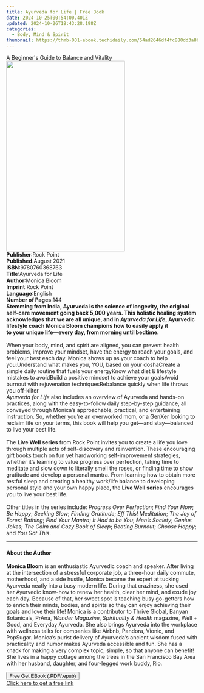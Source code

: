```yaml
---
title: Ayurveda for Life | Free Book
date: 2024-10-25T00:54:00.401Z
updated: 2024-10-26T18:43:28.198Z
categories:
  - Body, Mind & Spirit
thumbnail: https://thmb-001-ebook.techidaily.com/54ad2646df4fc880dd3a8b9af5cec4c8790d095b52b92f6bedcf58347c9f6612.jpg
---
```

<main id="book-container">
  <div class="flex flex-col">
    <div class="book-brief flex-1 py-6 px-4 sm:p-6 md:py-10 md:px-8">
      <!-- brief-->
      <div class="book-brief-main">
        A Beginner's Guide to Balance and Vitality
      </div>
    </div>
    <div
      class="book-meta-info flex-1 grid gap-4 col-start-1 col-end-3 row-start-1 sm:mb-6 sm:grid-cols-4 lg:gap-6 lg:col-start-2 lg:row-end-6 lg:row-span-6 lg:mb-0"
    >
      <div
        class="book-meta-info-left place-content-center mt-4 p-4 text-sm leading-6 col-start-2 col-span-2 dark:text-slate-400"
      >
        <img
          class="w-full h-500 object-cover rounded-lg sm:h-255 sm:col-span-2 lg:col-span-full"
          src="https://img-001-ebook.techidaily.com/40c40a721e15923219e14b1ad6ec232ecc466a385ad49f8b0734b68a4f213198.jpg"
          alt=""
          width="312"
          height="500"
        />
      </div>
      <div
        class="book-meta-info-right mt-2 col-start-1 row-start-2 col-span-3 self-center"
      >
        <!-- meta data  -->
        <div class="flex flex-col px-4 md:px-8">
          <div class="flex-1">
            <strong>Publisher</strong>:<span class="px-2">Rock Point</span>
          </div>
          <div class="flex-1">
            <strong>Published</strong>:<span class="px-2">August 2021</span>
          </div>
          <div class="flex-1">
            <strong>ISBN</strong>:<span class="px-2">9780760368763</span>
          </div>
          <div class="flex-1">
            <strong>Title</strong>:<span class="px-2">Ayurveda for Life</span>
          </div>
          <div class="flex-1">
            <strong>Author</strong>:<span class="px-2">Monica Bloom</span>
          </div>
          <div class="flex-1">
            <strong>Imprint</strong>:<span class="px-2">Rock Point</span>
          </div>
          <div class="flex-1">
            <strong>Language</strong>:<span class="px-2">English</span>
          </div>
          <div class="flex-1">
            <strong>Number of Pages</strong>:<span class="px-2">144</span>
          </div>
        </div>
      </div>
    </div>
    <div class="book-description flex-1 py-6 px-4 sm:p-6 md:py-10 md:px-8">
      <div class="book-description-main">
        <div accordion-content="" id="description">
          <b
            >Stemming from India, Ayurveda is the science of longevity, the
            original self-care movement going back 5,000 years. This holistic
            healing system acknowledges that we are all unique, and in&nbsp;<i
              >Ayurveda for Life</i
            >,&nbsp;Ayurvedic lifestyle coach Monica Bloom champions how to
            easily apply it to&nbsp;your&nbsp;unique life—every day, from
            morning until bedtime.</b
          ><br /><br />
          When your body, mind, and spirit are aligned, you can&nbsp;prevent
          health problems,&nbsp;improve your mindset, have the energy
          to&nbsp;reach your goals, and feel your best each day. Monica shows up
          as your coach to help you:Understand what makes you, YOU, based on
          your doshaCreate a simple daily routine that fuels your energyKnow
          what diet &amp; lifestyle mistakes to avoidBuild a positive mindset to
          achieve your goalsAvoid burnout with rejuvenation techniquesRebalance
          quickly when life throws you off-kilter&nbsp;<br /><i
            >Ayurveda for Life&nbsp;</i
          >also includes an overview of Ayurveda&nbsp;and&nbsp;hands-on
          practices, along with the easy-to-follow daily step-by-step guidance,
          all conveyed through Monica’s approachable, practical, and
          entertaining instruction. So, whether you’re an overworked mom, or a
          GenXer looking to reclaim life on your terms, this book will help you
          get—and stay—balanced to live your best life.<br /><br />
          The <b>Live Well series</b> from Rock Point invites you to create a
          life you love through multiple acts of self-discovery and reinvention.
          These encouraging gift books touch on fun yet hardworking
          self-improvement strategies, whether it’s learning to value progress
          over perfection, taking time to meditate and slow down to literally
          smell the roses, or finding time to show gratitude and develop a
          personal mantra. From learning how to obtain more restful sleep and
          creating a healthy work/life balance to developing personal style and
          your own happy place, the <b>Live Well series</b> encourages you to
          live your best life.<br />
          &nbsp;<br />
          Other titles in the series include: <i>Progress Over Perfection</i>;
          <i>Find Your Flow</i>; <i>Be Happy</i>; <i>Seeking Slow</i>;
          <i>Finding Gratitude</i>; <i>Eff This! Meditation</i>;
          <i>The Joy of Forest Bathing</i>; <i>Find Your Mantra</i>;
          <i>It Had to be You</i>; <i>Men’s Society</i>; <i>Genius Jokes</i>;
          <i>The Calm and Cozy Book of Sleep</i>;
          <i>Beating Burnout</i>;&nbsp;<i>Choose Happy</i>; and<i>
            You Got This</i
          >.
        </div>
        <div class="accordion-fader"></div>
      </div>
    </div>
    <div class="book-excerpts flex-1 py-6 px-4 sm:p-6 md:py-10 md:px-8">
      <!-- excerpts-->
      <div class="book-excerpts-main">
        <hr />
        <h4 class="placeholder placeholder-heading">
          <span>About the Author</span>
        </h4>
        <p></p>
        <p>
          <b>Monica Bloom</b> is an enthusiastic Ayurvedic coach and speaker.
          After living at the intersection of a stressful corporate job, a
          three-hour daily commute, motherhood, and a side hustle, Monica became
          the expert at tucking Ayurveda neatly into a busy modern life. During
          that craziness, she used her Ayurvedic know-how to renew her health,
          clear her mind, and exude joy each day. Because of that, her sweet
          spot is teaching busy go-getters how to enrich their minds, bodies,
          and spirits so they can enjoy achieving their goals and love their
          life! Monica is a contributor to Thrive Global, Banyan Botanicals,
          PrAna, <i>Wander Magazine</i>,
          <i>Spirituality &amp; Health</i> magazine, Well + Good, and Everyday
          Ayurveda. She also brings Ayurveda into the workplace with wellness
          talks for companies like Airbnb, Pandora, Vionic, and PopSugar.
          Monica’s purist delivery of Ayurveda’s ancient wisdom fused with
          practicality and humor makes Ayurveda accessible and fun. She has a
          knack for making a very complex topic, simple, so that anyone can
          benefit! She lives in a happy cottage among the trees in the San
          Francisco Bay Area with her husband, daughter, and four-legged work
          buddy, Rio.
        </p>
        <p></p>
      </div>
    </div>
    <div
      class="book-about-author flex-1 py-6 px-4 sm:p-6 md:py-10 md:px-8"
    ></div>
    <div class="book-free-get flex-1 py-6 px-4 sm:p-6 md:py-10 md:px-8">
      <button
        id="btn-free-get"
        class="bg-blue-500 hover:bg-blue-700 text-white font-bold py-2 px-4 rounded"
      >
        Free Get EBook (.PDF/.epub)
      </button>
      <div id="countdown-display" class="px-2 text-lg mt-2"></div>
      <a
        id="free-link"
        class="hidden bg-blue-500 hover:bg-blue-700 text-white font-bold py-2 px-4 rounded"
        href="https://www.ebooks.com/en-us/book/210410214/ayurveda-for-life/monica-bloom/"
        target="_blank"
        >Click here to get a free link</a
      >
    </div>
    <script>
      let countdownTime = 0;
      let countdownInterval = null;
      document
        .getElementById('btn-free-get')
        .addEventListener('click', startCountdown);
      function startCountdown() {
        countdownTime = new Date().getTime() + 60000 * 3;
        countdownInterval = setInterval(updateCountdown, 1000);
        document.getElementById('btn-free-get').disabled = true;
        document
          .getElementById('btn-free-get')
          .classList.add('bg-gray-500', 'cursor-not-allowed');
      }
      function updateCountdown() {
        let currentTime = new Date().getTime();
        let timeLeft = countdownTime - currentTime;
        let secondsLeft = Math.floor(timeLeft / 1000);
        document.getElementById('countdown-display').innerHTML =
          `Remaining time: ${secondsLeft} seconds.`;
        if (secondsLeft <= 0) {
          clearInterval(countdownInterval);
          document.getElementById('btn-free-get').classList.add('hidden');
          document.getElementById('free-link').classList.remove('hidden');
          document.getElementById('countdown-display').innerHTML = '';
        }
      }
    </script>
  </div>
</main>

<ins class="adsbygoogle"
      style="display:block"
      data-ad-client="ca-pub-7571918770474297"
      data-ad-slot="8358498916"
      data-ad-format="auto"
      data-full-width-responsive="true"></ins>
    